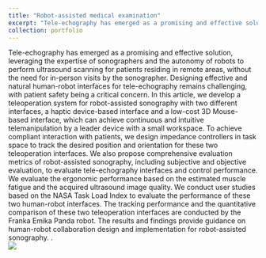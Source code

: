 ```yaml
---
title: "Robot-assisted medical examination"
excerpt: "Tele-echography has emerged as a promising and effective solution, leveraging the expertise of sonographers and the autonomy of robots to perform ultrasound scanning for patients residing in remote areas, without the need for in-person visits by the sonographer.  In this project, we develop a teleoperation system for robot-assisted sonography with two different interfaces, a haptic device-based interface and a  low-cost 3D Mouse-based interface, which can achieve continuous and intuitive telemanipulation by a leader device with a small workspace.<br/><img src='/images/Teleoperationinterface-TASE (3).gif'>"
collection: portfolio
---
```


Tele-echography has emerged as a promising and effective solution, leveraging the expertise of sonographers and the autonomy of robots to perform ultrasound scanning for patients residing in remote areas, without the need for in-person visits by the sonographer. Designing effective and natural human-robot interfaces for tele-echography remains challenging, with patient safety being a critical concern. In this article, we develop a teleoperation system for robot-assisted sonography with two different interfaces, a haptic device-based interface and a  low-cost 3D Mouse-based interface, which can achieve continuous and intuitive telemanipulation by a leader device with a small workspace. To achieve compliant interaction with patients, we design impedance controllers in task space to track the desired position and orientation for these two teleoperation interfaces. We also propose comprehensive evaluation metrics of robot-assisted sonography, including subjective and objective evaluation, to evaluate tele-echography interfaces and control performance.  We evaluate the ergonomic performance based on the estimated muscle fatigue and the acquired ultrasound image quality.
We conduct user studies based on the NASA Task Load Index to evaluate the performance of these two human-robot interfaces. 
The tracking performance and the quantitative comparison of these two teleoperation interfaces are conducted by the Franka Emika Panda robot.
The results and findings provide guidance on human-robot collaboration design and implementation for robot-assisted sonography. .<br/><img src='/images/Teleoperationinterface-TASE (3).gif'>
